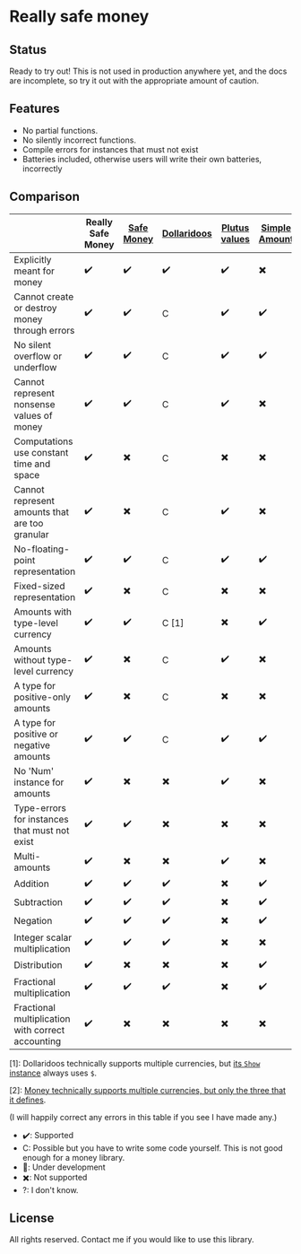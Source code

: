# Really safe money

## Status

Ready to try out!
This is not used in production anywhere yet, and the docs are incomplete, so try it out with the appropriate amount of caution.

## Features

* No partial functions.
* No silently incorrect functions.
* Compile errors for instances that must not exist
* Batteries included, otherwise users will write their own batteries, incorrectly

## Comparison

|  | Really Safe Money | [Safe Money](https://github.com/k0001/safe-money) | [Dollaridoos](https://github.com/qfpl/dollaridoos) | [Plutus values](https://playground.plutus.iohkdev.io/doc/haddock/plutus-ledger-api/html/Plutus-V1-Ledger-Value.html#t:Value) | [Simple Amount](https://hackage.haskell.org/package/simple-amount-0.2.0) | [Safe Decimal](https://hackage.haskell.org/package/safe-decimal-0.2.1.0) | [Money](https://github.com/jpvillaisaza/money) | [Simple Money](https://hackage.haskell.org/package/simple-money) |
|--|--|--|--|--|--|--|--|--|
| Explicitly meant for money                        | ✔️  | ✔️  | ✔️     | ✔️ | ✖️ | ✖️ | ✔️    | ✔️ |
| Cannot create or destroy money through errors     | ✔️  | ✔️  | C     | ✔️ | ✔️ | ✔️ | ✔️    | ✖️ |
| No silent overflow or underflow                   | ✔️  | ✔️  | C     | ✔️ | ✔️ | ✔️ | ✔️    | ✖️ |
| Cannot represent nonsense values of money         | ✔️  | ✔️  | C     | ✔️ | ✖️ | C | ✔️    | ✖️ |
| Computations use constant time and space          | ✔️  | ✖️  | C     | ✖️ | ✖️ | C | ✖️    | ✔️ |
| Cannot represent amounts that are too granular    | ✔️  | ✖️  | C     | ✔️ | ✖️ | C | ✖️    | ✖️ |
| No-floating-point representation                  | ✔️  | ✔️  | C     | ✔️ | ✔️ | ✔️ | ✔️    | ✖️ |
| Fixed-sized representation                        | ✔️  | ✖️  | C     | ✖️ | ✖️ | C | ✖️    | ✔️ |
| Amounts with    type-level currency               | ✔️  | ✔️  | C [1] | ✖️ | ✔️ | ✖️ | ✔️[2] | ✔️ |
| Amounts without type-level currency               | ✔️  | ✖️  | C     | ✔️ | ✖️ | ✔️ | ✖️    | ✖️ |
| A type for positive-only amounts                  | ✔️  | ✖️  | C     | ✖️ | ✖️ | ✔️ | ✔️    | ✖️ |
| A type for positive or negative amounts           | ✔️  | ✔️  | C     | ✔️ | ✔️ | ✔️ | ✖️    | ✔️ |
| No 'Num' instance for amounts                     | ✔️  | ✖️  | ✖️     | ✔️ | ✖️ | ✖️ | ✖️    | ✔️ |
| Type-errors for instances that must not exist     | ✔️  | ✔️  | ✖️     | ✖️ | ✖️ | ✖️ | ✖️    | ✖️ |
| Multi-amounts                                     | ✔️  | ✖️  | ✖️     | ✔️ | ✖️ | ✖️ | ✖️    | ✖️ |
| Addition                                          | ✔️  | ✔️  | ✔️     | ✖️ | ✔️ | ✔️ | ✔️    | ✔️ |
| Subtraction                                       | ✔️  | ✔️  | ✔️     | ✖️ | ✔️ | ✔️ | ✔️    | ✔️ |
| Negation                                          | ✔️  | ✔️  | ✔️     | ✖️ | ✔️ | ✔️ | ✔️    | ✖️ |
| Integer scalar multiplication                     | ✔️  | ✔️  | ✔️     | ✖️ | ✖️ | ✖️ | ✔️    | ✔️ |
| Distribution                                      | ✔️  | ✖️  | ✖️     | ✖️ | ✔️ | ✖️ | ✖️    | ✖️ |
| Fractional multiplication                         | ✔️  | ✔️  | ✔️     | ✖️ | ✔️ | ✔️ | ✔️    | ✔️ |
| Fractional multiplication with correct accounting | ✔️  | ✖️  | ✖️     | ✖️ | ✖️ | ✖️ | ✖️    | ✖️ |

[1]: Dollaridoos technically supports multiple currencies, but [its `Show` instance](https://github.com/qfpl/dollaridoos/blob/fd0686edad9fee855f4651cb9494a9214f570e6a/src/Data/Money.hs) always uses `$`.

[2]: [Money technically supports multiple currencies, but only the three that it defines](https://github.com/jpvillaisaza/money/blob/fbfac3dbc585749035d46e31ca6c9b4b53c978ef/src/Data/Money.hs#L48-L51).

(I will happily correct any errors in this table if you see I have made any.)


* ✔️: Supported
* C: Possible but you have to write some code yourself. This is not good enough for a money library.
* 🚧: Under development
* ✖️: Not supported
* ?: I don't know.

## License

All rights reserved.
Contact me if you would like to use this library.
